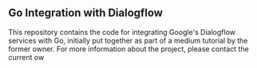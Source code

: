 ## Go Integration with Dialogflow
This repository contains the code for integrating Google's Dialogflow services with Go, initially put together as part of a medium tutorial by the former owner. For more information about the project, please contact the current ow